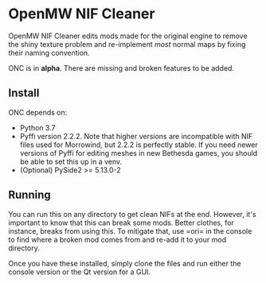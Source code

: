# OpenMW NIF Cleaner
OpenMW NIF Cleaner edits mods made for the original engine to remove the shiny texture problem and re-implement *most* normal maps by fixing their naming convention.

ONC is in **alpha**. There are missing and broken features to be added. 

## Install
ONC depends on:

+ Python 3.7
+ Pyffi version 2.2.2. Note that higher versions are incompatible with NIF files used for Morrowind, but 2.2.2 is perfectly stable. If you need newer versions of Pyffi for editing meshes in new Bethesda games, you should be able to set this up in a venv.
+ (Optional) PySide2 >= 5.13.0-2

## Running
You can run this on any directory to get clean NIFs at the end. However, it's important to know that this can break some mods. Better clothes, for instance, breaks from using this. To mitigate that, use =ori= in the console to find where a broken mod comes from and re-add it to your mod directory.

Once you have these installed, simply clone the files and run either the console version or the Qt version for a GUI.

